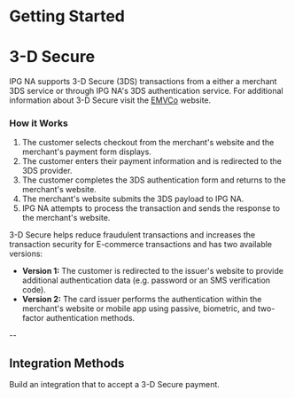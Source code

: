 # Getting Started

# 3-D Secure
IPG NA supports 3-D Secure (3DS) transactions from a either a merchant 3DS service or through IPG NA's 3DS authentication service. For additional information about 3-D Secure visit the [EMVCo](https://www.emvco.com/emv-technologies/3d-secure/) website.

### How it Works

1. The customer selects checkout from the merchant's website and the merchant's payment form displays.
2. The customer enters their payment information and is redirected to the 3DS provider.
3. The customer completes the 3DS authentication form and returns to the merchant's website.
4. The merchant's website submits the 3DS payload to IPG NA.
5. IPG NA attempts to process the transaction and sends the response to the merchant's website.

3-D Secure helps reduce fraudulent transactions and increases the transaction security for E-commerce transactions and has two available versions:

- **Version 1:** The customer is redirected to the issuer's website to provide additional authentication data (e.g. password or an SMS verification code).
- **Version 2:** The card issuer performs the authentication within the merchant's website or mobile app using passive, biometric, and two-factor authentication methods.

--

## Integration Methods

Build an integration that to accept a 3-D Secure payment.

<!-- type: row -->

<!-- type: card
title: Merchant Managed
description: Allows the 3DS authentication details that were completed by a third-party provider to be passed in the payment authorization transaction to IPG NA.
-->

<!-- type: card
title: Native
description: Allows the integration directly with IPG NA to obtain the 3DS authentication details and process the payment authorization transaction within the merchant's website or mobile app.
link: 
-->

<!-- type: card
title: Redirect
description: Allows the integration directly with IPG NA to obtain the 3DS authentication details and process the payment authorization transaction after the customer is redirected to the issuer's website..
link: 
-->

<!-- type: row-end -->

 
